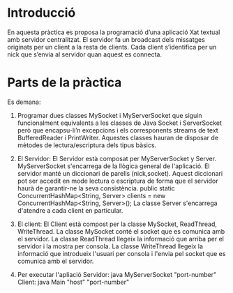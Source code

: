 # Introducció
En aquesta pràctica es proposa la programació d’una aplicació Xat textual amb servidor centralitzat. El servidor fa un broadcast dels missatges originats per un client a la resta de clients. Cada client s’identifica per un nick que s’envia al servidor quan aquest es connecta.


# Parts de la pràctica
Es demana:

1. Programar dues classes MySocket i MyServerSocket que siguin funcionalment equivalents a les classes de Java Socket i ServerSocket però que encapsu-li’n excepcions i els corresponents streams de text BufferedReader i PrintWriter. Aquestes classes hauran de disposar de mètodes de lectura/escriptura dels tipus bàsics.

2. El Servidor:
El Servidor està composat per MyServerSocket y Server. 
MyServerSocket s'encarrega de la llògica general de l'aplicació. 
El servidor manté un diccionari de parells (nick,socket). Aquest diccionari pot ser accedit en mode lectura o escriptura de forma que el servidor haurà de garantir-ne la seva consistència.
public static ConcurrentHashMap<String, Server> clients = new ConcurrentHashMap<String, Server>();
La classe Server s'encarrega d'atendre a cada client en particular.

3. El client:
El Client està compost per la classe MySocket, ReadThread, WriteThread.
La classe MySocket conté el socket que es comunica amb el servidor.
La classe ReadThread llegeix la informació que arriba per el servidor i la mostra per consola.
La classe WriteThread llegeix la informació que introdueix l'usuari per consola i l'envia pel socket que es
comunica amb el servidor.

4. Per executar l'apliació
Servidor: java MyServerSocket "port-number" <br>
Client: java Main "host" "port-number"